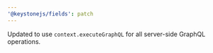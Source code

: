 ```yaml
---
'@keystonejs/fields': patch
---
```


Updated to use `context.executeGraphQL` for all server-side GraphQL operations.
